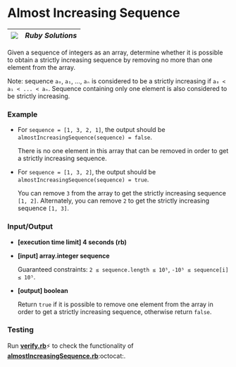 # Almost Increasing Sequence

| ![](https://app.codesignal.com/user-icons/languages/rb.svg) | ***Ruby Solutions*** |
|---|---|

Given a sequence of integers as an array, determine whether it is possible to obtain a strictly increasing sequence by removing no more than one element from the array.

Note: sequence `a₀`, `a₁`, ..., `aₙ` is considered to be a strictly increasing if `a₀ < a₁ < ... < aₙ`. Sequence containing only one element is also considered to be strictly increasing.

### Example

- For `sequence = [1, 3, 2, 1]`, the output should be
  `almostIncreasingSequence(sequence) = false`.

  There is no one element in this array that can be removed in order to get a strictly increasing sequence.


- For `sequence = [1, 3, 2]`, the output should be
  `almostIncreasingSequence(sequence) = true`.

  You can remove `3` from the array to get the strictly increasing sequence `[1, 2]`. Alternately, you can remove `2` to get the strictly increasing sequence `[1, 3]`.

### Input/Output

- **[execution time limit] 4 seconds (rb)**


- **[input] array.integer sequence**

  Guaranteed constraints:
`2 ≤ sequence.length ≤ 10⁵`,
`-10⁵ ≤ sequence[i] ≤ 10⁵`.


- **[output] boolean**

  Return `true` if it is possible to remove one element from the array in order to get a strictly increasing sequence, otherwise return `false`.

### Testing

Run [**verify.rb**](./verify.rb):zap: to check the functionality of [**almostIncreasingSequence.rb**](./almostIncreasingSequence.rb):octocat:.
